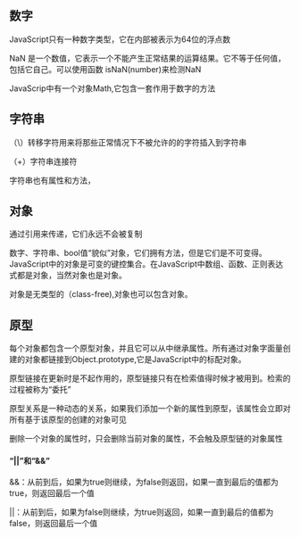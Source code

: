 ## 数字

JavaScript只有一种数字类型，它在内部被表示为64位的浮点数

NaN 是一个数值，它表示一个不能产生正常结果的运算结果。它不等于任何值，包括它自己。可以使用函数 isNaN(number)来检测NaN

JavaScrip中有一个对象Math,它包含一套作用于数字的方法

## 字符串

（\）转移字符用来将那些正常情况下不被允许的的字符插入到字符串

（+）字符串连接符

字符串也有属性和方法，

## 对象 

通过引用来传递，它们永远不会被复制

数字、字符串、bool值“貌似”对象，它们拥有方法，但是它们是不可变得。JavaScript中的对象是可变的键控集合。在JavaScript中数组、函数、正则表达式都是对象，当然对象也是对象。

对象是无类型的（class-free),对象也可以包含对象。

## 原型

每个对象都包含一个原型对象，并且它可以从中继承属性。所有通过对象字面量创建的对象都链接到Object.prototype,它是JavaScript中的标配对象。

原型链接在更新时是不起作用的，原型链接只有在检索值得时候才被用到。检索的过程被称为“委托”

原型关系是一种动态的关系，如果我们添加一个新的属性到原型，该属性会立即对所有基于该原型的创建的对象可见

删除一个对象的属性时，只会删除当前对象的属性，不会触及原型链的对象属性

#### “||”和“&&”

&&：从前到后，如果为true则继续，为false则返回，如果一直到最后的值都为true，则返回最后一个值

||：从前到后，如果为false则继续，为true则返回，如果一直到最后的值都为false，则返回最后一个值